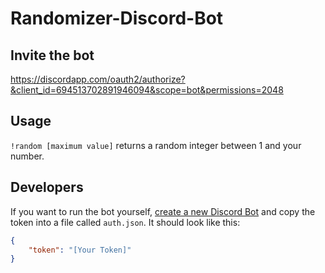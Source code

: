 # Randomizer-Discord-Bot

## Invite the bot

https://discordapp.com/oauth2/authorize?&client_id=694513702891946094&scope=bot&permissions=2048

## Usage

`!random [maximum value]` returns a random integer between 1 and your number.

## Developers

If you want to run the bot yourself, [create a new Discord Bot](https://discordapp.com/developers/docs/intro#bots-and-apps) and copy the token into a file called `auth.json`. It should look like this:

```json
{
    "token": "[Your Token]"
}
```